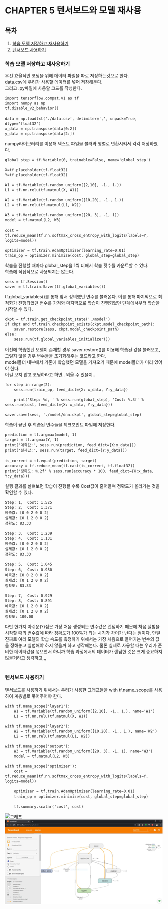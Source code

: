 # CHAPTER 5 텐서보드와 모델 재사용
## 목차
1. [학습 모델 저장하고 재사용하기](#학습-모델-저장하고-재사용하기)<br>
2. [텐서보드 사용하기](#텐서보드-사용하기)<br>

### 학습 모델 저장하고 재사용하기
우선 효율적인 코딩을 위해 데이터 파일을 따로 저장하는것으로 한다.</br>
data.csv에 우리가 사용할 데이터를 넣어 저장해둔다.</br>
그리고 .py파일에 사용할 코드를 작성한다.
```
import tensorflow.compat.v1 as tf
import numpy as np
tf.disable_v2_behavior()

data = np.loadtxt('./data.csv', delimiter=',', unpack=True, dtype='float32')
x_data = np.transpose(data[0:2])
y_data = np.transpose(data[2:])
```
numpy라이브러리를 이용해 텍스트 파일을 불러와 행렬로 변환시켜서 각각 저장하였다.
```
global_step = tf.Variable(0, trainable=False, name='global_step')

X=tf.placeholder(tf.float32)
Y=tf.placeholder(tf.float32)

W1 = tf.Variable(tf.random_uniform([2,10], -1., 1.))
L1 = tf.nn.relu(tf.matmul(X, W1))

W2 = tf.Variable(tf.random_uniform([10,20], -1., 1.))
L2 = tf.nn.relu(tf.matmul(L1, W2))

W3 = tf.Variable(tf.random_uniform([20, 3], -1, 1))
model = tf.matmul(L2, W3)

cost = tf.reduce_mean(tf.nn.softmax_cross_entropy_with_logits(labels=Y, logits=model))

optimizer = tf.train.AdamOptimizer(learning_rate=0.01)
train_op = optimizer.minimize(cost, global_step=global_step)
```
학습을 진행할 때마다 global_step을 1씩 더해서 학습 횟수를 카운트할 수 있다.</br>
학습에 직접적으로 사용되지는 않는다.
```
sess = tf.Session()
saver = tf.train.Saver(tf.global_variables())
```
tf.global_variables()를 통해 앞서 정의했던 변수를 불러온다. 이를 통해 마지막으로 최적화가 진행되었던 변수를 가져와 마지막으로 학습이 진행되었던 단계에서부터 학습을 시작할 수 있다.
```
ckpt = tf.train.get_checkpoint_state('./model')
if ckpt and tf.train.checkpoint_exists(ckpt.model_checkpoint_path):
    saver.restore(sess, ckpt.model_checkpoint_path)
else:
    sess.run(tf.global_variables_initializer())
```
이전에 학습했던 모델이 존재할 경우 saver.restore()를 이용해 학습된 값을 불러오고, 그렇지 않을 경우 변수들을 초기화해주는 코드라고 한다.</br>
model폴더 내부에서 기존에 학습했던 모델을 가져오기 때문에 model폴더가 미리 있어야 한다.</br>
이걸 보지 않고 코딩하라고 하면.. 외울 수 있을지..
```
for step in range(2):
    sess.run(train_op, feed_dict={X: x_data, Y:y_data})

    print('Step: %d, ' % sess.run(global_step), 'Cost: %.3f' % sess.run(cost, feed_dict={X: x_data, Y:y_data}))

saver.save(sess, './model/dnn.ckpt', global_step=global_step)
```
학습이 끝난 후 학습된 변수들을 체크포인트 파일에 저장한다.
```
prediction = tf.argmax(model, 1)
target = tf.argmax(Y, 1)
print('예측값:', sess.run(prediction, feed_dict={X:x_data}))
print('실제값:', sess.run(target, feed_dict={Y:y_data}))

is_correct = tf.equal(prediction, target)
accuracy = tf.reduce_mean(tf.cast(is_correct, tf.float32))
print('정확도: %.2f' % sess.run(accuracy * 100, feed_dict={X:x_data, Y:y_data}))
```
실행 결과를 살펴보면 학습이 진행될 수록 Cost값이 줄어들며 정확도가 올라가는 것을 확인할 수 있다.
```
Step: 1,  Cost: 1.525
Step: 2,  Cost: 1.371
예측값: [0 0 2 0 0 2]
실제값: [0 1 2 0 0 2]
정확도: 83.33

Step: 3,  Cost: 1.239
Step: 4,  Cost: 1.131
예측값: [0 0 2 0 0 2]
실제값: [0 1 2 0 0 2]
정확도: 83.33

Step: 5,  Cost: 1.045
Step: 6,  Cost: 0.980
예측값: [0 0 2 0 0 2]
실제값: [0 1 2 0 0 2]
정확도: 83.33

Step: 7,  Cost: 0.929
Step: 8,  Cost: 0.891
예측값: [0 1 2 0 0 2]
실제값: [0 1 2 0 0 2]
정확도: 100.00
```
다만 한가지 아쉬운(?)점은 가장 처음 생성되는 변수값은 랜덤하기 때문에 처음 실험을 시작할 때의 변수값에 따라 정확도가 100%가 되는 시기가 차이가 난다는 점이다. 만일 진짜로 여러 모델의 학습 속도를 측정하기 위해서는 가장 처음으로 들어가는 변수의 값을 정해놓고 실험해야 하지 않을까 하고 생각해본다. 물론 실제로 사용할 때는 우리가 준비한 데이터값을 넣으면서 하니까 학습 과정에서의 데이터가 랜덤한 것은 크게 중요하지 않을거라고 생각하고,,,</br></br>

### 텐서보드 사용하기
텐서보드를 사용하기 위해서는 우리가 사용한 그래프들을 with tf.name_scope를 사용하여 계층별로 묶어주어야 한다.</br>
```
with tf.name_scope('layer1'):
    W1 = tf.Variable(tf.random_uniform([2,10], -1., 1.), name='W1')
    L1 = tf.nn.relu(tf.matmul(X, W1))

with tf.name_scope('layer2'):
    W2 = tf.Variable(tf.random_uniform([10,20], -1., 1.), name='W2')
    L2 = tf.nn.relu(tf.matmul(L1, W2))

with tf.name_scope('output'):
    W3 = tf.Variable(tf.random_uniform([20, 3], -1, 1), name='W3')
    model = tf.matmul(L2, W3)

with tf.name_scope('optimizer'):
    cost = tf.reduce_mean(tf.nn.softmax_cross_entropy_with_logits(labels=Y, logits=model))

    optimizer = tf.train.AdamOptimizer(learning_rate=0.01)
    train_op = optimizer.minimize(cost, global_step=global_step)

    tf.summary.scalar('cost', cost)
```
![그래프](../image/graph.jpg)
![텐서그래프](../image/tensorgraph.jpg)